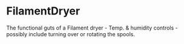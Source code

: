 # FilamentDryer
The functional guts of a Filament dryer - Temp. &amp; humidity controls - possibly include turning over or rotating the spools.
